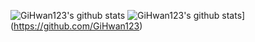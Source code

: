![GiHwan123's github stats](https://github-readme-stats.vercel.app/api?username=GiHwan123&show_icons=true)
![GiHwan123's github stats](https://github-readme-stats.vercel.app/api/top-langs/?username=GiHwan123ID&show_icons=true&hide_border=true&title_color=004386&icon_color=004386&layout=compact)](https://github.com/GiHwan123)

<!--
**GiHwan123/GiHwan123** is a ✨ _special_ ✨ repository because its `README.md` (this file) appears on your GitHub profile.

Here are some ideas to get you started:

- 🔭 I’m currently working on ...
- 🌱 I’m currently learning ...
- 👯 I’m looking to collaborate on ...
- 🤔 I’m looking for help with ...
- 💬 Ask me about ...
- 📫 How to reach me: ...
- 😄 Pronouns: ...
- ⚡ Fun fact: ...
-->
